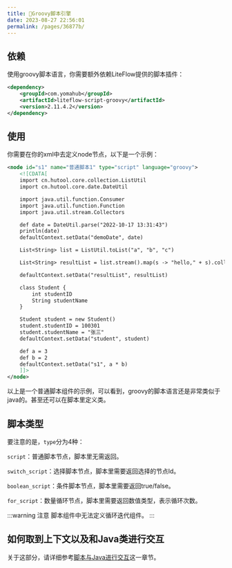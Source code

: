 ```yaml
---
title: 🥏Groovy脚本引擎
date: 2023-08-27 22:56:01
permalink: /pages/36877b/
---
```


## 依赖

使用groovy脚本语言，你需要额外依赖LiteFlow提供的脚本插件：

```xml
<dependency>
    <groupId>com.yomahub</groupId>
    <artifactId>liteflow-script-groovy</artifactId>
    <version>2.11.4.2</version>
</dependency>
```

## 使用

你需要在你的xml中去定义node节点，以下是一个示例：

```xml
<node id="s1" name="普通脚本1" type="script" language="groovy">
    <![CDATA[
    import cn.hutool.core.collection.ListUtil
    import cn.hutool.core.date.DateUtil

    import java.util.function.Consumer
    import java.util.function.Function
    import java.util.stream.Collectors

    def date = DateUtil.parse("2022-10-17 13:31:43")
    println(date)
    defaultContext.setData("demoDate", date)

    List<String> list = ListUtil.toList("a", "b", "c")

    List<String> resultList = list.stream().map(s -> "hello," + s).collect(Collectors.toList())

    defaultContext.setData("resultList", resultList)

    class Student {
        int studentID
        String studentName
    }

    Student student = new Student()
    student.studentID = 100301
    student.studentName = "张三"
    defaultContext.setData("student", student)

    def a = 3
    def b = 2
    defaultContext.setData("s1", a * b)
    ]]>
</node>
```

以上是一个普通脚本组件的示例，可以看到，groovy的脚本语言还是非常类似于java的。甚至还可以在脚本里定义类。

## 脚本类型

要注意的是，`type`分为4种：

`script`：普通脚本节点，脚本里无需返回。

`switch_script`：选择脚本节点，脚本里需要返回选择的节点Id。

`boolean_script`：条件脚本节点，脚本里需要返回true/false。

`for_script`：数量循环节点，脚本里需要返回数值类型，表示循环次数。

:::warning 注意
脚本组件中无法定义循环迭代组件。
:::

## 如何取到上下文以及和Java类进行交互

关于这部分，请详细参考[脚本与Java进行交互](/pages/d861c8/)这一章节。